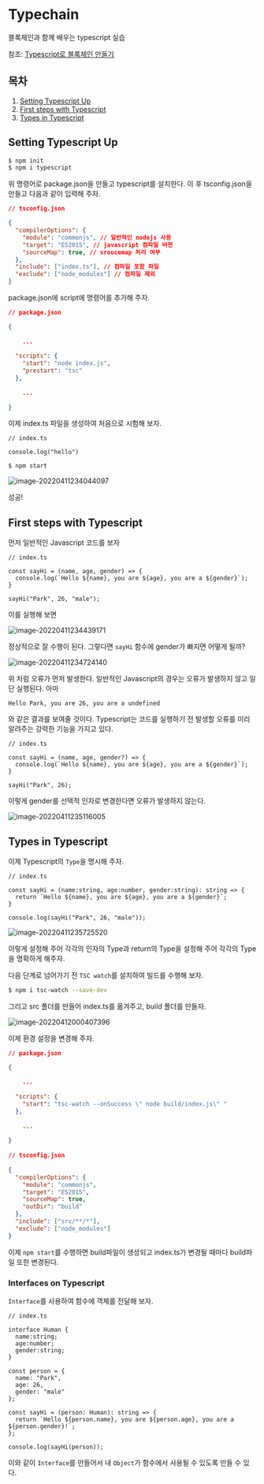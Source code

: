 # Typechain

블록체인과 함께 배우는 typescript 실습

참조: [Typescript로 블록체인 만들기](https://nomadcoders.co/typescript-for-beginners/lobby)



## 목차

1. [Setting Typescript Up](#Setting-Typescript-Up)
1. [First steps with Typescript](#First-steps-with-Typescript)
1. [Types in Typescript](#Types-in-Typescript)



## Setting Typescript Up

```bash
$ npm init
$ npm i typescript
```

위 명령어로 package.json을 만들고 typescript를 설치한다. 이 후 tsconfig.json을 만들고 다음과 같이 입력해 주자.

```json
// tsconfig.json

{
  "compilerOptions": {
    "module": "commonjs", // 일반적인 nodejs 사용
    "target": "ES2015", // javascript 컴파일 버전
    "sourceMap": true, // sroucemap 처리 여부
  },
  "include": ["index.ts"], // 컴파일 포함 파일
  "exclude": ["node_modules"] // 컴파일 제외
}
```

package.json에 script에 명령어를 추가해 주자.

```json
// package.json

{
	
    ...
    
  "scripts": {
    "start": "node index.js",
    "prestart": "tsc"
  },
	
    ...
    
}
```



이제 index.ts 파일을 생성하여 처음으로 시험해 보자.

```tsx
// index.ts

console.log("hello")
```

```bash
$ npm start
```

![image-20220411234044097](README.assets/image-20220411234044097.png)

성공!



## First steps with Typescript

먼저 일반적인 Javascript 코드를 보자

```tsx
// index.ts

const sayHi = (name, age, gender) => {
  console.log(`Hello ${name}, you are ${age}, you are a ${gender}`);
}

sayHi("Park", 26, "male");
```

이를 실행해 보면

![image-20220411234439171](README.assets/image-20220411234439171.png)

정상적으로 잘 수행이 된다. 그렇다면 `sayHi` 함수에 gender가 빠지면 어떻게 될까?

![image-20220411234724140](README.assets/image-20220411234724140.png)

위 처럼 오류가 먼저 발생한다. 일반적인 Javascript의 경우는 오류가 발생하지 않고 일단 실행된다. 아마

```bas
Hello Park, you are 26, you are a undefined
```

와 같은 결과를 보여줄 것이다. Typescript는 코드를 실행하기 전 발생할 오류를 미리 알려주는 강력한 기능을 가지고 있다.

```tsx
// index.ts

const sayHi = (name, age, gender?) => {
  console.log(`Hello ${name}, you are ${age}, you are a ${gender}`);
}

sayHi("Park", 26);
```

이렇게 gender를 선택적 인자로 변경한다면 오류가 발생하지 않는다.

![image-20220411235116005](README.assets/image-20220411235116005.png)



## Types in Typescript

이제 Typescript의 `Type`을 명시해 주자.

```tsx
// index.ts

const sayHi = (name:string, age:number, gender:string): string => {
  return `Hello ${name}, you are ${age}, you are a ${gender}`;
}

console.log(sayHi("Park", 26, "male"));
```

![image-20220411235725520](README.assets/image-20220411235725520.png)

이렇게 설정해 주어 각각의 인자의 Type과 return의 Type을 설정해 주어 각각의 Type을 명확하게 해주자.



다음 단계로 넘어가기 전 `TSC watch`를 설치하여 빌드를 수행해 보자.

```bash
$ npm i tsc-watch --save-dev
```

그리고 src 폴더를 만들어 index.ts를 옮겨주고, build 폴더를 만들자.

![image-20220412000407396](README.assets/image-20220412000407396.png)

이제 환경 설정을 변경해 주자.

```json
// package.json

{
	
    ...
    
  "scripts": {
    "start": "tsc-watch --onSuccess \" node build/index.js\" "
  },
    
	...
    
}
    
// tsconfig.json
    
{
  "compilerOptions": {
    "module": "commonjs",
    "target": "ES2015",
    "sourceMap": true,
    "outDir": "build"
  },
  "include": ["src/**/*"],
  "exclude": ["node_modules"]
}
```

이제 `npm start`를 수행하면 build파일이 생성되고 index.ts가 변경될 때마다 build파일 또한 변경된다.



### Interfaces on Typescript

`Interface`를 사용하여 함수에  객체를 전달해 보자.

```tsx
// index.ts

interface Human {
  name:string;
  age:number;
  gender:string;
}

const person = {
  name: "Park",
  age: 26,
  gender: "male"
};

const sayHi = (person: Human): string => {
  return `Hello ${person.name}, you are ${person.age}, you are a ${person.gender}!`;
};

console.log(sayHi(person));
```

이와 같이 `Interface`를 만들어서 내 `Object`가 함수에서 사용될 수 있도록 만들 수 있다.